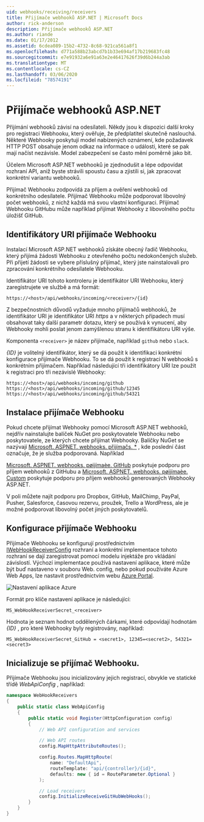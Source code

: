 ```yaml
---
uid: webhooks/receiving/receivers
title: Přijímače webhooků ASP.NET | Microsoft Docs
author: rick-anderson
description: Přijímače webhooků ASP.NET
ms.author: riande
ms.date: 01/17/2012
ms.assetid: 6cdea089-15b2-4732-8c68-921ca561a8f1
ms.openlocfilehash: d771a588b23abcd7b1b33e694af17b219683fc48
ms.sourcegitcommit: e7e91932a6e91a63e2e46417626f39d6b244a3ab
ms.translationtype: MT
ms.contentlocale: cs-CZ
ms.lasthandoff: 03/06/2020
ms.locfileid: "78574191"
---
```

# <a name="aspnet-webhooks-receivers"></a>Přijímače webhooků ASP.NET

Přijímání webhooků závisí na odesílateli. Někdy jsou k dispozici další kroky pro registraci Webhooku, který ověřuje, že předplatitel skutečně naslouchá. Některé Webhooky poskytují model nabízených oznámení, kde požadavek HTTP POST obsahuje jenom odkaz na informace o události, které se pak mají načíst nezávisle. Model zabezpečení se často mění poměrně jako bit.

Účelem Microsoft ASP.NET webhooků je zjednodušit a lépe odpovídat rozhraní API, aniž byste strávili spoustu času a zjistili si, jak zpracovat konkrétní variantu webhooků.

Přijímač Webhooku zodpovídá za příjem a ověření webhooků od konkrétního odesílatele. Přijímač Webhooku může podporovat libovolný počet webhooků, z nichž každá má svou vlastní konfiguraci. Přijímač Webhooku GitHubu může například přijímat Webhooky z libovolného počtu úložišť GitHub.

## <a name="webhook-receiver-uris"></a>Identifikátory URI přijímače Webhooku

Instalací Microsoft ASP.NET webhooků získáte obecný řadič Webhooku, který přijímá žádosti Webhooku z otevřeného počtu nedokončených služeb. Při přijetí žádosti se vybere příslušný přijímač, který jste nainstalovali pro zpracování konkrétního odesílatele Webhooku.

Identifikátor URI tohoto kontroleru je identifikátor URI Webhooku, který zaregistrujete ve službě a má formát:

```
https://<host>/api/webhooks/incoming/<receiver>/{id}
```

Z bezpečnostních důvodů vyžaduje mnoho přijímačů webhooků, že identifikátor URI je identifikátor URI *https* a v některých případech musí obsahovat taky další parametr dotazu, který se používá k vynucení, aby Webhooky mohli poslat jenom zamýšlenou stranu k identifikátoru URI výše.

Komponenta `<receiver>` je název přijímače, například `github` nebo `slack`.

*{ID}* je volitelný identifikátor, který se dá použít k identifikaci konkrétní konfigurace přijímače Webhooku. To se dá použít k registraci N webhooků s konkrétním přijímačem. Například následující tři identifikátory URI lze použít k registraci pro tři nezávislé Webhooky:

```
https://<host>/api/webhooks/incoming/github
https://<host>/api/webhooks/incoming/github/12345
https://<host>/api/webhooks/incoming/github/54321
```

## <a name="installing-a-webhook-receiver"></a>Instalace přijímače Webhooku

Pokud chcete přijímat Webhooky pomocí Microsoft ASP.NET webhooků, nejdřív nainstalujte balíček NuGet pro poskytovatele Webhooku nebo poskytovatele, ze kterých chcete přijímat Webhooky. Balíčky NuGet se nazývají [Microsoft. ASPNET. webhooks. přijímačs. *](https://www.nuget.org/packages?q=Microsoft.AspNet.WebHooks.Receivers) , kde poslední část označuje, že je služba podporovaná. Například

[Microsoft. ASPNET. webhooks. pøijímaèe. GitHub](https://www.nuget.org/packages?q=Microsoft.AspNet.WebHooks.Receivers.GitHub) poskytuje podporu pro příjem webhooků z GitHubu a [Microsoft. ASPNET. webhooks. pøijímaèe. Custom](https://www.nuget.org/packages?q=Microsoft.AspNet.WebHooks.Receivers.Custom) poskytuje podporu pro příjem webhooků generovaných Webhooky ASP.NET.

V poli můžete najít podporu pro Dropbox, GitHub, MailChimp, PayPal, Pusher, Salesforce, časovou rezervu, proužek, Trello a WordPress, ale je možné podporovat libovolný počet jiných poskytovatelů.

## <a name="configuring-a-webhook-receiver"></a>Konfigurace přijímače Webhooku

Přijímače Webhooku se konfigurují prostřednictvím [IWebHookReceiverConfig](https://github.com/aspnet/WebHooks/blob/master/src/Microsoft.AspNet.WebHooks.Receivers/WebHooks/IWebHookReceiverConfig.cs) rozhraní a konkrétní implementace tohoto rozhraní se dají zaregistrovat pomocí modelu injektáže pro vkládání závislostí. Výchozí implementace používá nastavení aplikace, které může být buď nastaveno v souboru Web. config, nebo pokud používáte Azure Web Apps, lze nastavit prostřednictvím webu [Azure Portal](https://portal.azure.com/).

![Nastavení aplikace Azure](_static/AzureAppSettings.png)

Formát pro klíče nastavení aplikace je následující:

```
MS_WebHookReceiverSecret_<receiver>
```

Hodnota je seznam hodnot oddělených čárkami, které odpovídají hodnotám *{ID}* , pro které Webhooky byly registrovány, například:

```
MS_WebHookReceiverSecret_GitHub = <secret1>, 12345=<secret2>, 54321=<secret3>
```

## <a name="initializing-a-webhook-receiver"></a>Inicializuje se přijímač Webhooku.

Přijímače Webhooku jsou inicializovány jejich registrací, obvykle ve statické třídě *WebApiConfig* , například:

```csharp
namespace WebHookReceivers
{
    public static class WebApiConfig
    {
        public static void Register(HttpConfiguration config)
        {
            // Web API configuration and services

            // Web API routes
            config.MapHttpAttributeRoutes();

            config.Routes.MapHttpRoute(
                name: "DefaultApi",
                routeTemplate: "api/{controller}/{id}",
                defaults: new { id = RouteParameter.Optional }
            );

            // Load receivers
            config.InitializeReceiveGitHubWebHooks();
        }
    }
}
```
